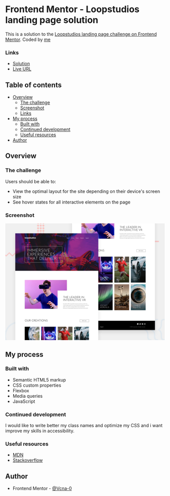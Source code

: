 # Frontend Mentor - Loopstudios landing page solution

This is a solution to the [Loopstudios landing page challenge on Frontend Mentor](https://www.frontendmentor.io/challenges/loopstudios-landing-page-N88J5Onjw). Coded by [me](https://github.com/Vcna-0) 

### Links

- [Solution](https://www.frontendmentor.io/solutions/loopstudios-landing-page-3GfKRxX4u)
- [Live URL](https://vcna-0.github.io/FrontendMentor-challenges/Loopstudio/)

## Table of contents

- [Overview](#overview)
  - [The challenge](#the-challenge)
  - [Screenshot](#screenshot)
  - [Links](#links)
- [My process](#my-process)
  - [Built with](#built-with)
  - [Continued development](#continued-development)
  - [Useful resources](#useful-resources)
- [Author](#author)


## Overview

### The challenge

Users should be able to:

- View the optimal layout for the site depending on their device's screen size
- See hover states for all interactive elements on the page

### Screenshot

![](design/desktop-preview.jpg)

## My process

### Built with

- Semantic HTML5 markup
- CSS custom properties
- Flexbox
- Media queries
- JavaScript 

### Continued development

I would like to write better my class names and optimize my CSS and i want improve my skills in accessibility.

### Useful resources

- [MDN](https://developer.mozilla.org/fr/)
- [Stackoverflow](https://stackoverflow.com/)

## Author

- Frontend Mentor - [@Vcna-0](https://www.frontendmentor.io/profile/Vcna-0)
